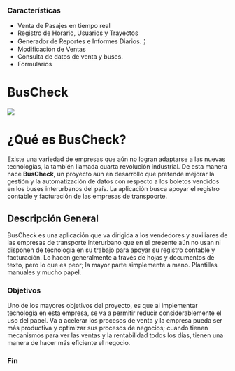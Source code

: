 ### Características

- Venta de Pasajes en tiempo real
- Registro de Horario, Usuarios y Trayectos
- Generador de Reportes e Informes Diarios.；
- Modificación de Ventas
- Consulta de datos de venta y buses.
- Formularios


# BusCheck


![](https://user-images.githubusercontent.com/65929002/110559364-d48fd800-8122-11eb-9e5b-c69431927651.png)



# ¿Qué es BusCheck?
Existe una variedad de empresas que aún no logran adaptarse a las nuevas tecnologías, la también llamada cuarta revolución industrial. De esta manera nace **BusCheck**, un proyecto aún en desarrollo que pretende mejorar la gestión y la automatización de datos con respecto a los boletos vendidos en los buses interurbanos del país. La aplicación busca apoyar el registro contable y facturación de las empresas de transpoorte. 
## Descripción General
BusCheck es una aplicación que va dirigida a los vendedores y auxiliares de las empresas de transporte interurbano que en el presente aún no usan ni disponen de tecnología en su trabajo para apoyar su registro contable y facturación. Lo hacen
generalmente a través de hojas y documentos de texto, pero lo que es peor; la mayor parte simplemente a mano. Plantillas manuales y mucho papel.
### Objetivos
Uno de los mayores objetivos del proyecto, es que al implementar tecnología en esta empresa, se va a permitir reducir considerablemente el uso del papel. Va a acelerar los procesos de venta y la empresa pueda ser más productiva y optimizar sus procesos de negocios; cuando tienen mecanismos para ver las ventas y la rentabilidad todos los días, tienen una manera de hacer más eficiente el negocio.






### Fin
